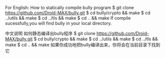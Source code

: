 For English:
How to statically compile bully program
$ git clone https://github.com/Droid-MAX/bully.git
$ cd bully/crypto && make
$ cd ../utils && make
$ cd ../tls && make
$ cd .. && make
If compile sucessfully,you will find bully in your local directory.

中文说明
如何静态编译出bully程序
$ git clone https://github.com/Droid-MAX/bully.git
$ cd bully/crypto && make
$ cd ../utils && make
$ cd ../tls && make
$ cd .. && make
如果你成功地把bully编译出来，你将会在当前目录下找到它
